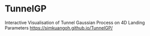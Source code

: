 # TunnelGP
Interactive Visualisation of Tunnel Gaussian Process on 4D Landing Parameters
https://simkuangoh.github.io/TunnelGP/
